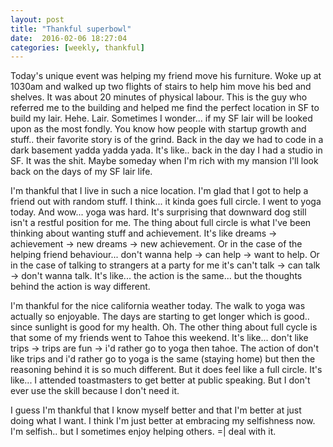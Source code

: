 ```yaml
---
layout: post
title: "Thankful superbowl"
date:  2016-02-06 18:27:04
categories: [weekly, thankful]
---
```

Today's unique event was helping my friend move his furniture. Woke up at 1030am and walked up two flights of stairs to help him move his bed and shelves. It was about 20 minutes of physical labour. This is the guy who referred me to the building and helped me find the perfect location in SF to build my lair. Hehe. Lair. Sometimes I wonder... if my SF lair will be looked upon as the most fondly. You know how people with startup growth and stuff.. their favorite story is of the grind. Back in the day we had to code in a dark basement yadda yadda yada. It's like.. back in the day I had a studio in SF. It was the shit. Maybe someday when I'm rich with my mansion I'll look back on the days of my SF lair life.

I'm thankful that I live in such a nice location. I'm glad that I got to help a friend out with random stuff. I think... it kinda goes full circle. I went to yoga today. And wow... yoga was hard. It's surprising that downward dog still isn't a restful position for me. The thing about full circle is what I've been thinking about wanting stuff and achievement. It's like dreams -> achievement -> new dreams -> new achievement. Or in the case of the helping friend behaviour... don't wanna help -> can help -> want to help. Or in the case of talking to strangers at a party for me it's can't talk -> can talk -> don't wanna talk. It's like... the action is the same... but the thoughts behind the action is way different.

I'm thankful for the nice california weather today. The walk to yoga was actually so enjoyable. The days are starting to get longer which is good.. since sunlight is good for my health. Oh. The other thing about full cycle is that some of my friends went to Tahoe this weekend. It's like... don't like trips -> trips are fun -> i'd rather go to yoga then tahoe. The action of don't like trips and i'd rather go to yoga is the same (staying home) but then the reasoning behind it is so much different. But it does feel like a full circle. It's like... I attended toastmasters to get better at public speaking. But I don't ever use the skill because I don't need it.

I guess I'm thankful that I know myself better and that I'm better at just doing what I want. I think I'm just better at embracing my selfishness now. I'm selfish.. but I sometimes enjoy helping others. =| deal with it.
